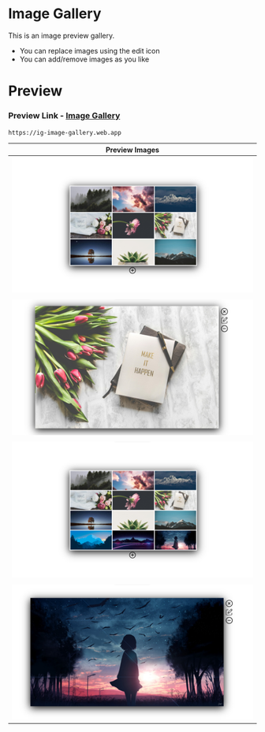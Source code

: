 # Image Gallery
This is an image preview gallery.
- You can replace images using the edit icon
- You can add/remove images as you like

# Preview
### Preview Link - [Image Gallery](https://ig-image-gallery.web.app)

```
https://ig-image-gallery.web.app
```

|Preview Images |
| --- |
|![preview1](./Preview/preview1.png)|
||
|![preview2](./Preview/preview2.png)|
||
|![preview3](./Preview/preview3.png)|
||
|![preview4](./Preview/preview4.png)|
